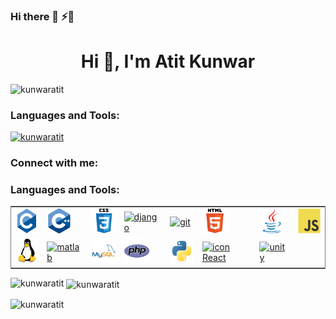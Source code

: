 ### Hi there 👋 ⚡🌱

<h1 align="center">Hi 👋, I'm Atit Kunwar</h1>
<p align="left">
  <img
    src="https://komarev.com/ghpvc/?username=kunwaratit&label=Profile%20views&color=0e75b6&style=flat"
    alt="kunwaratit"
  />
</p>
<h3 align="left">Languages and Tools:</h3>
<p align="left">
  <a href="https://github.com/ryo-ma/github-profile-trophy"
    ><img
      src="https://github-profile-trophy.vercel.app/?username=kunwaratit"
      alt="kunwaratit"
  /></a>
</p>

<h3 align="left">Connect with me:</h3>
<p align="left"></p>

<h3 align="left">Languages and Tools:</h3>
<p align="left">
  <table style='border:1px solid rgb(123, 123, 123);
        border-collapse: collapse;'><tr><td><a href="https://www.cprogramming.com/" target="_blank" rel="noreferrer">
    <img
      src="https://raw.githubusercontent.com/devicons/devicon/master/icons/c/c-original.svg"
      alt="c"
      width="40"
      height="40"
    />
  </a></td>
  <td><a href="https://www.w3schools.com/cpp/" target="_blank" rel="noreferrer">
    <img
      src="https://raw.githubusercontent.com/devicons/devicon/master/icons/cplusplus/cplusplus-original.svg"
      alt="cplusplus"
      width="40"
      height="40"
    />
  </a></td>
  <td><a href="https://www.w3schools.com/css/" target="_blank" rel="noreferrer">
    <img
      src="https://raw.githubusercontent.com/devicons/devicon/master/icons/css3/css3-original-wordmark.svg"
      alt="css3"
      width="40"
      height="40"
    />
  </a></td>
  <td><a href="https://www.djangoproject.com/" target="_blank" rel="noreferrer">
    <img
      src="https://cdn.worldvectorlogo.com/logos/django.svg"
      alt="django"
      width="40"
      height="40"
    />
  </a></td>
  <td><a href="https://git-scm.com/" target="_blank" rel="noreferrer">
    <img
      src="https://www.vectorlogo.zone/logos/git-scm/git-scm-icon.svg"
      alt="git"
      width="40"
      height="40"
    />
  </a></td>
  <td><a href="https://www.w3.org/html/" target="_blank" rel="noreferrer">
    <img
      src="https://raw.githubusercontent.com/devicons/devicon/master/icons/html5/html5-original-wordmark.svg"
      alt="html5"
      width="40"
      height="40"
    />
  </a></td>
  <td><a href="https://www.java.com" target="_blank" rel="noreferrer">
    <img
      src="https://raw.githubusercontent.com/devicons/devicon/master/icons/java/java-original.svg"
      alt="java"
      width="40"
      height="40"
    />
  </a></td>
  <td><a
    href="https://developer.mozilla.org/en-US/docs/Web/JavaScript"
    target="_blank"
    rel="noreferrer"
  >
    <img
      src="https://raw.githubusercontent.com/devicons/devicon/master/icons/javascript/javascript-original.svg"
      alt="javascript"
      width="40"
      height="40"
    />
  </a></td></tr><tr>
  <td><a href="https://www.linux.org/" target="_blank" rel="noreferrer">
    <img
      src="https://raw.githubusercontent.com/devicons/devicon/master/icons/linux/linux-original.svg"
      alt="linux"
      width="40"
      height="40"
    />
  </a></td>
  <td><a href="https://www.mathworks.com/" target="_blank" rel="noreferrer">
    <img
      src="https://upload.wikimedia.org/wikipedia/commons/2/21/Matlab_Logo.png"
      alt="matlab"
      width="40"
      height="40"
    />
  </a></td>
  <td><a href="https://www.mysql.com/" target="_blank" rel="noreferrer">
    <img
      src="https://raw.githubusercontent.com/devicons/devicon/master/icons/mysql/mysql-original-wordmark.svg"
      alt="mysql"
      width="40"
      height="40"
    />
  </a></td>
  <td><a href="https://www.php.net" target="_blank" rel="noreferrer">
    <img
      src="https://raw.githubusercontent.com/devicons/devicon/master/icons/php/php-original.svg"
      alt="php"
      width="40"
      height="40"
    />
  </a></td>
  <td><a href="https://www.python.org" target="_blank" rel="noreferrer">
    <img
      src="https://raw.githubusercontent.com/devicons/devicon/master/icons/python/python-original.svg"
      alt="python"
      width="40"
      height="40"
    />
  </a></td>
  <td><a href="https://reactjs.org/" target="_blank" rel="noreferrer">
    <img src="https://techstack-generator.vercel.app/react-icon.svg" alt="icon" width="55" height="55" />React
  </a></td>
  <td><a href="https://unity.com/" target="_blank" rel="noreferrer">
    <img
      src="https://www.vectorlogo.zone/logos/unity3d/unity3d-icon.svg"
      alt="unity"
      width="40"
      height="40"
    />
 </a></td></tr></table>
</p>

<p>
  <img
    align="left"
    src="https://github-readme-stats.vercel.app/api/top-langs?username=kunwaratit&show_icons=true&locale=en&layout=compact"
    alt="kunwaratit"
  />
</p>

<p>
  &nbsp;<img
    align="center"
    src="https://github-readme-stats.vercel.app/api?username=kunwaratit&show_icons=true&locale=en"
    alt="kunwaratit"
  />
</p>

<p>
  <img
    align="center"
    src="https://github-readme-streak-stats.herokuapp.com/?user=kunwaratit&"
    alt="kunwaratit"
  />
</p>
